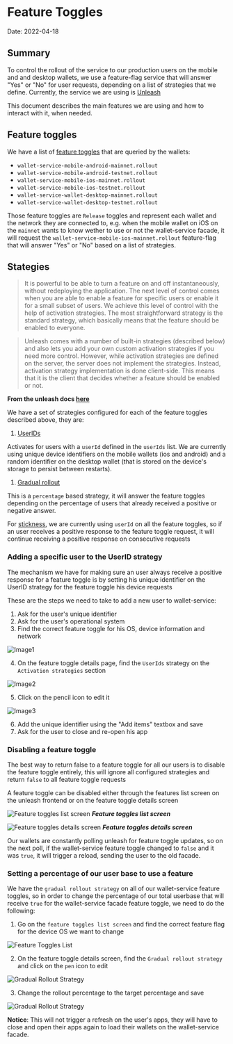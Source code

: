 # Feature Toggles

Date: 2022-04-18

## Summary

To control the rollout of the service to our production users on the mobile and and desktop wallets, we use a feature-flag service that will answer "Yes" or "No" for user requests, depending on a list of strategies that we define. Currently, the service we are using is [Unleash](https://www.getunleash.io/)

This document describes the main features we are using and how to interact with it, when needed.

## Feature toggles

We have a list of [feature toggles](https://docs.getunleash.io/advanced/feature_toggle_types) that are queried by the wallets:

* `wallet-service-mobile-android-mainnet.rollout`
* `wallet-service-mobile-android-testnet.rollout`
* `wallet-service-mobile-ios-mainnet.rollout`
* `wallet-service-mobile-ios-testnet.rollout`
* `wallet-service-wallet-desktop-mainnet.rollout`
* `wallet-service-wallet-desktop-testnet.rollout`

Those feature toggles are `Release` toggles and represent each wallet and the network they are connected to, e.g. when the mobile wallet on iOS on the `mainnet` wants to know wether to use or not the wallet-service facade, it will request the `wallet-service-mobile-ios-mainnet.rollout` feature-flag that will answer "Yes" or "No" based on a list of strategies.


## Stategies

> It is powerful to be able to turn a feature on and off instantaneously, without redeploying the application. The next level of control comes when you are able to enable a feature for specific users or enable it for a small subset of users. We achieve this level of control with the help of activation strategies. The most straightforward strategy is the standard strategy, which basically means that the feature should be enabled to everyone.

> Unleash comes with a number of built-in strategies (described below) and also lets you add your own custom activation strategies if you need more control. However, while activation strategies are defined on the server, the server does not implement the strategies. Instead, activation strategy implementation is done client-side. This means that it is the client that decides whether a feature should be enabled or not.

**From the unleash docs [here](https://docs.getunleash.io/user_guide/activation_strategy#userids)**

We have a set of strategies configured for each of the feature toggles described above, they are:


1. [UserIDs](https://docs.getunleash.io/user_guide/activation_strategy#userids)

Activates for users with a `userId` defined in the `userIds` list. We are currently using unique device identifiers on the mobile wallets (ios and android) and a random identifier on the desktop wallet (that is stored on the device's storage to persist between restarts).

1. [Gradual rollout](https://docs.getunleash.io/user_guide/activation_strategy#gradual-rollout)

This is a `percentage` based strategy, it will answer the feature toggles depending on the percentage of users that already received a positive or negative answer.

For [stickness](https://docs.getunleash.io/advanced/stickiness), we are currently using `userId` on all the feature toggles, so if an user receives a positive response to the feature toggle request, it will continue receiving a positive response on consecutive requests

### Adding a specific user to the UserID strategy

The mechanism we have for making sure an user always receive a positive response for a feature toggle is by setting his unique identifier on the UserID strategy for the feature toggle his device requests

These are the steps we need to take to add a new user to wallet-service:

1. Ask for the user's unique identifier
2. Ask for the user's operational system
3. Find the correct feature toggle for his OS, device information and network

![Image1](images/feature-toggle-img1.jpg)

4. On the feature toggle details page, find the `UserIds` strategy on the `Activation strategies` section

![Image2](images/feature-toggle-img2.jpg)

5. Click on the pencil icon to edit it

![Image3](images/feature-toggle-img3.jpg)

6. Add the unique identifier using the "Add items" textbox and save
7. Ask for the user to close and re-open his app


### Disabling a feature toggle

The best way to return false to a feature toggle for all our users is to disable the feature toggle entirely, this will ignore all configured strategies and return `false` to all feature toggle requests

A feature toggle can be disabled either through the features list screen on the unleash frontend or on the feature toggle details screen

![Feature toggles list screen](images/feature-toggle-img4.jpg)
***Feature toggles list screen***

![Feature toggles details screen](images/feature-toggle-img5.jpg)
***Feature toggles details screen***

Our wallets are constantly polling unleash for feature toggle updates, so on the next poll, if the wallet-service feature toggle changed to `false` and it was `true`, it will trigger a reload, sending the user to the old facade.

### Setting a percentage of our user base to use a feature

We have the `gradual rollout strategy` on all of our wallet-service feature toggles, so in order to change the percentage of our total userbase that will receive `true` for the wallet-service facade feature toggle, we need to do the following:

1. Go on the `feature toggles list screen` and find the correct feature flag for the device OS we want to change

![Feature Toggles List](images/feature-toggle-img1.jpg)

2. On the feature toggle details screen, find the `Gradual rollout strategy` and click on the `pen` icon to edit

![Gradual Rollout Strategy](images/feature-toggle-img7.jpg)

3. Change the rollout percentage to the target percentage and save

![Gradual Rollout Strategy](images/feature-toggle-img6.jpg)

**Notice**: This will not trigger a refresh on the user's apps, they will have to close and open their apps again to load their wallets on the wallet-service facade.

